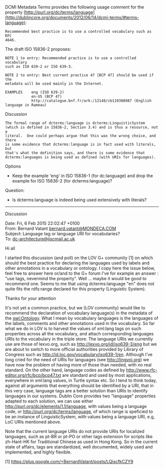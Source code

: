 DCMI Metadata Terms provides the following usage comment for the property [http://purl.org/dc/terms/language](http://dublincore.org/documents/2012/06/14/dcmi-terms/#terms-language):
    
    Recommended best practice is to use a controlled vocabulary such as RFC
    4646.
    
The draft ISO 15836-2 proposes:

    NOTE 1 to entry: Recommended practice is to use a controlled vocabulary
    such as ISO 639-2 or ISO 639-3. 

    NOTE 2 to entry: Best current practice 47 [BCP 47] should be used if the
    metadata will be used mainly in the Internet.  

    EXAMPLES    eng (ISO 639-2)
                en-US (BCP 47)
                http://catalogue.bnf.fr/ark:/12148/cb119308987 (English language in Rameau)

Discussion

    The formal range of dcterms:language is dcterms:LinguisticSystem
    (which is defined in 15836-2, Section 3.4) and is thus a resource, not a
    literal.  One could perhaps argue that this was the wrong choice, and there
    is some evidence that dcterms:language is in fact used with literals, but
    that's what the definition says, and there is some evidence that 
    dcterms:languages is being used as defined (with URIs for languages).

Options

* Keep the example 'eng' in ISO 15836-1 (for dc:language) and drop the example
  for ISO 15836-2 (for dcterms:language)?

Question:
  
* Is dcterms:language is indeed being used extensively with literals?

----------------------------------------------------------------------
Discussion

Date:         Fri, 6 Feb 2015 22:02:47 +0100  
From:         Bernard Vatant <bernard.vatant@MONDECA.COM>  
Subject:      Language tag or language URI for vocabularies?  
To:           dc-architecture@jiscmail.ac.uk  

Hi all

I started this discussion (and poll) on the LOV G+ community [1] on which
should the best practice for declaring the languages used by labels and
other annotations in a vocabulary or ontology. I copy here the issue below,
feel free to answer here or/and to the G+ forum
I've for example an answer : "use tags, nevermind the property". Well ...
maybe it would be good to recommend one. Seems to me that using
dcterms:language "en" does not quite fits the rdfs:range declared for this
property (Linguistic System).

Thanks for your attention

It's not yet a common practice, but we (LOV community) would like to
recommend the declaration of vocabulary language(s) in the metadata of the
<owl:Ontology>. What I mean by vocabulary languages is the languages of the
labels, comments and other annotations used in the vocabulary. So far what
we do in LOV is to harvest the values of xml:lang tags on such properties
across all the vocabulary, and attach corresponding languages URIs to the
 vocabulary in the triple store. The language URIs we currently use are
those of lexvo.org, such as  http://lexvo.org/id/iso639-3/eng but we are
about to switch to more official authorities provided by Library of
Congress such as http://id.loc.gov/vocabulary/iso639-1/en.
Although I've long cried for the need of URIs for languages (see
http://lingvoj.org) we have now the problem of having more of those than
needed, with no real standard.
On the other hand, language codes as defined by
http://www.rfc-editor.org/rfc/bcp/bcp47.txt are standard and used by most
applications, everywhere in xml:lang values, in Turtle syntax etc. So I
tend to think today, against all arguments that everything should be
identified by a URI, that in this very case, language tags are a better
solution than URIs to identify languages in our systems.
Dublin Core provides two "language" properties adapted to each solution, we
can use either
http://purl.org/dc/elements/1.1/language, with values being a language
code, or
http://purl.org/dc/terms/language, of which range is speficied to be an
instance of LinguisticSystem, with values being a language URI, e.g, LoC
URIs mentioned above.

Note that the current language URIs do not provide URIs for localized
languages, such as pt-BR or pt-PO or other tags extension for scripts like
zh-Hant-HK for Traditional Chinese as used in Hong Kong. So in the current
state of affairs, tags are standardized, well documented, widely used and
implemented, and highly flexible.

[1] https://plus.google.com/+BernardVatant/posts/LQiscfkCZY9 

